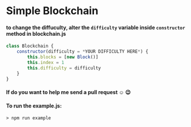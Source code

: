 # Simple Blockchain

#### to change the diffuculty, alter the `difficulty` variable inside `constructor` method in blockchain.js

```javascript
class Blockchain {
	constructor(difficulty = *YOUR DIFFICULTY HERE*) {
		this.blocks = [new Block()]
		this.index = 1
		this.difficulty = difficulty
	}
}
```

#### If do you want to help me send a pull request :relaxed: :wink:

#### To run the example.js:
`> npm run example`